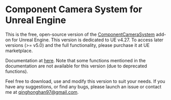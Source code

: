 # Component Camera System for Unreal Engine
This is the free, open-source version of the [ComponentCameraSystem](https://www.unrealengine.com/marketplace/product/7dd53db6fd3a4ccfa4c35e6b2125b742) add-on for Unreal Engine. This version is dedicated to UE v4.27. To access later versions (>= v5.0) and the full functionality, please purchase it at UE marketplace.

Documentation at [here](https://sulleyyys-organization.gitbook.io/manuals-of-ccs/). Note that some functions mentioned in the documentation are not available for this version (due to deprecated functions).

Feel free to download, use and modify this version to suit your needs. If you have any suggestions, or find any bugs, please launch an issue or contact me at qinghonghan97@gmail.com.

